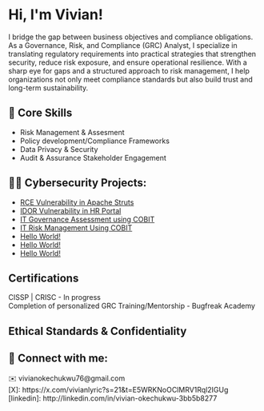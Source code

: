 <h1>Hi, I'm Vivian! </h1>

I bridge the gap between business objectives and compliance obligations. As a Governance, Risk, and Compliance (GRC) Analyst, I specialize in translating regulatory requirements into practical strategies that strengthen security, reduce risk exposure, and ensure operational resilience. With a sharp eye for gaps and a structured approach to risk management, I help organizations not only meet compliance standards but also build trust and long-term sustainability.

<h2> 🔑 Core Skills</h2>

- Risk Management & Assesment<br> 
- Policy development/Compliance Frameworks<br> 
- Data Privacy & Security<br> 
- Audit & Assurance Stakeholder Engagement
 
<h2>👨‍💻 Cybersecurity Projects:</h2>

- [RCE Vulnerability in Apache Struts](https://github.com/vivianokechukwu/VulnerabilityRiskAssessment/tree/main)
- [IDOR Vulnerability in HR Portal](https://github.com/vivianokechukwu/IDOR-Vulnerability-in-HR-Portal/tree/main)
- [IT Governance Assessment using COBIT](https://github.com/vivianokechukwu/GovernanceAssessment/tree/main)
- [IT Risk Management Using COBIT](https://github.com/vivianokechukwu/RiskManagement/tree/main)
- [Hello World!](https://github.com/vivianokechukwu/VulnerabilityRiskAssessment/tree/main)
- [Hello World!](https://github.com/vivianokechukwu/VulnerabilityRiskAssessment/tree/main)
- [Hello World!](https://github.com/vivianokechukwu/VulnerabilityRiskAssessment/tree/main)


<h2> Certifications</h2>

CISSP | CRISC - In progress<br>
Completion of personalized GRC Training/Mentorship - Bugfreak Academy

<h2> Ethical Standards & Confidentiality</h2>


<h2> 🤳 Connect with me:</h2>
✉️ vivianokechukwu76@gmail.com<br>
[X]: https://x.com/vivianlyric?s=21&t=E5WRKNoOClMRV1Rql2IGUg<br>
[linkedin]: http://linkedin.com/in/vivian-okechukwu-3bb5b8277

<!--

Here are some ideas to get you started:

- 🔭 I’m currently working on ...
- 🌱 I’m currently learning ...
- 👯 I’m looking to collaborate on ...
- 🤔 I’m looking for help with ...
- 💬 Ask me about ...
- 📫 How to reach me: ...
- 😄 Pronouns: ...
- ⚡ Fun fact: ...
-->
